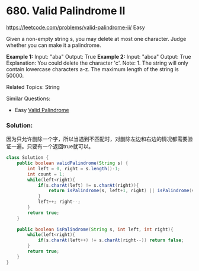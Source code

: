 # 680. Valid Palindrome II
<https://leetcode.com/problems/valid-palindrome-ii/>
Easy


Given a non-empty string s, you may delete at most one character. Judge whether you can make it a palindrome.

**Example 1:**
    Input: "aba"
    Output: True
**Example 2:**
    Input: "abca"
    Output: True
    Explanation: You could delete the character 'c'.
Note:
    1. The string will only contain lowercase characters a-z. The maximum length of the string is 50000.


Related Topics: String

Similar Questions: 
* Easy [Valid Palindrome](https://leetcode.com/problems/valid-palindrome/)


### Solution: 
因为只允许删除一个字，所以当遇到不匹配时，对删除左边和右边的情况都需要验证一遍。只要有一个返回true就可以。

```java
class Solution {
    public boolean validPalindrome(String s) {
        int left = 0, right = s.length()-1;
        int count = 1;
        while(left<right){
            if(s.charAt(left) != s.charAt(right)){
                return isPalindrome(s, left+1, right) || isPalindrome(s, left, right-1);
            }
            left++; right--;
        }
        return true;
    }
    
    public boolean isPalindrome(String s, int left, int right){
        while(left<right){
            if(s.charAt(left++) != s.charAt(right--)) return false;
        }
        return true;
    }
}
```